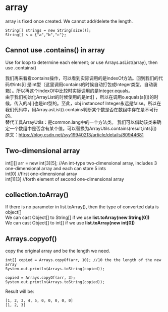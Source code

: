 # array  
array is fixed once created. We cannot add/delete the length.     

    String[] strings = new String[size()];
    String[] s = {"a","b","c"};
    

## Cannot use .contains() in array     
Use for loop to determine each element; or use Arrays.asList(array), then use .contains()     

我们再来看看contains操作，可以看到实际调用的是indexOf方法。回到我们的代码中ints[i] 是int型（这里调用contains的时候自动打包成Integer类型，自动装箱）。所以再这个indexOf中比较时实际调用的是Integer.equals。    
由于我们初始化ArrayList的时候使用的是int[] ，所以在调用o.equals(a[i])的时候，传入的a[i]也是int型的。至此，obj instanceof Integer永远是false。所以在我们代码中，用Array.asList().contains判断某个数是否在数组中存在是不可行的。    
替代工具ArrayUtils：是common.lang中的一个方法类。 我们可以借助该类来确定一个数组中是否含有某个值。可以替换为ArrayUtils.contains(result,ints[i])    
原文：https://blog.csdn.net/syy19940213/article/details/80944681    




## Two-dimensional array       
int[][] arr = new int[3][5]; //An int-type two-dimensional array, includes 3 one-dimensional array and each can store 5 ints    
int[0] //first one-dimensional array    
int[1][3]  //forth element of second one-dimensional array      


## collection.toArray()   
If there is no parameter in list.toArray(), then the type of converted data is object[]     
We can cast Object[] to String[] if we use <b> list.toArray(new String[0]) </b>    
We can cast Object[] to int[] if we use <b> list.toArray(new int[0]) </b>     

## Arrays.copyof()    
copy the original array and be the length we need.    

    int[] copied = Arrays.copyOf(arr, 10); //10 the the length of the new array
    System.out.println(Arrays.toString(copied));
 
    copied = Arrays.copyOf(arr, 3);
    System.out.println(Arrays.toString(copied));

Result will be:    

    [1, 2, 3, 4, 5, 0, 0, 0, 0, 0]
    [1, 2, 3]

